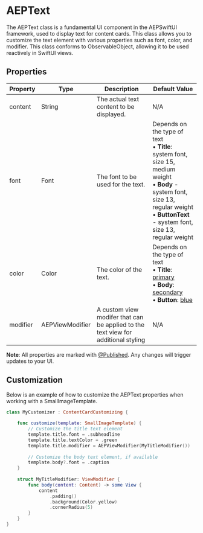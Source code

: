 # AEPText
The AEPText class is a fundamental UI component in the AEPSwiftUI framework, used to display text for content cards. This class allows you to customize the text element with various properties such as font, color, and modifier. This class conforms to ObservableObject, allowing it to be used reactively in SwiftUI views.

## Properties

| Property | Type | Description | Default Value |
| --- | --- | --- | --- |
| content | String | The actual text content to be displayed. | N/A |
| font | Font | The font to be used for the text. |  Depends on the type of text <br> &bull; **Title**:  system font, size 15, medium weight <br> &bull;  **Body** - system font, size 13, regular weight <br> &bull; **ButtonText**  - system font, size 13, regular weight |
| color | Color | The color of the text. | Depends on the type of text <br> &bull; **Title**: [primary](https://developer.apple.com/documentation/swiftui/color/primary) <br> &bull; **Body**: [secondary](https://developer.apple.com/documentation/swiftui/color/primary) <br> &bull; **Button**: [blue](https://developer.apple.com/documentation/swiftui/color/blue) |
| modifier | AEPViewModifier | A custom view modifer that can be applied to the text view for additional styling | N/A  |

**Note**: All properties are marked with [@Published](https://developer.apple.com/documentation/combine/published). Any changes will trigger updates to your UI.


## Customization
Below is an example of how to customize the AEPText properties when working with a SmallImageTemplate.

```swift
class MyCustomizer : ContentCardCustomizing {
    
    func customize(template: SmallImageTemplate) {        
        // Customize the title text element
        template.title.font = .subheadline
        template.title.textColor = .green        
        template.title.modifier = AEPViewModifier(MyTitleModifier())
        
        // Customize the body text element, if available
        template.body?.font = .caption        
    }
    
    struct MyTitleModifier: ViewModifier {
        func body(content: Content) -> some View {
            content
                .padding()
                .background(Color.yellow)
                .cornerRadius(5)
        }
    }
}
```
